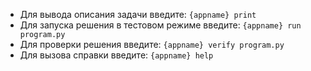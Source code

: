  - Для вывода описания задачи введите: `{appname} print`
 - Для запуска решения в тестовом режиме введите: `{appname} run program.py`
 - Для проверки решения введите:  `{appname} verify program.py`
 - Для вызова справки введите: `{appname} help`
